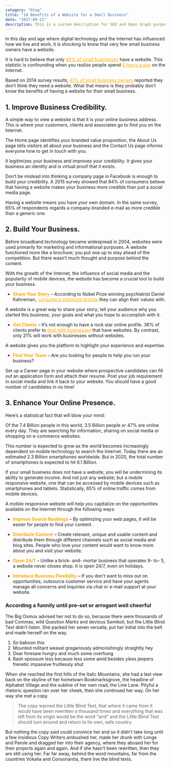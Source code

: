 ```yaml
---
category: "blog"
title: "10 Benefits of a Website for a Small Business"
date: "2017-09-21"
description: This is a custom description for SEO and Open Graph purposes, rather than the default generated excerpt. Simply add a description field to the frontmatter.
---
```


In this day and age where digital technology and the Internet has influenced how we live and work, it is shocking to know that very few small business owners have a website.

It is hard to believe that only <a href="https://www.entrepreneur.com/article/271068" target="blank" style="text-decoration: underline; color:orange"><span style="color:orange">46% of small businesses</span></a> have a website. This statistic is confounding when you realize people spend <a href="https://www.entrepreneur.com/article/271068" target="blank" style="text-decoration: underline; color:orange"><span style="color:orange">6 hours a day</span></a> on the Internet.

Based on 2014 survey results, <a href="https://www.entrepreneur.com/article/271068" target="blank" style="text-decoration: underline; color:orange"><span style="color:orange">41% of small business owners</span></a> reported they don’t think they need a website. What that means is they probably don’t know the benefits of having a website for their small business.

## 1. Improve Business Credibility.

A simple way to view a website is that it is your online business address. This is where your customers, clients and associates go to find you on the Internet.

The Home page identifies your branded value proposition, the About Us page tells visitors all about your business and the Contact Us page informs everyone how to get in touch with you.

It legitimizes your business and improves your credibility. It gives your business an identity and is virtual proof that it exists.

Don’t be mislead into thinking a company page in Facebook is enough to build your credibility. A 2015 survey showed that 84% of consumers believe that having a website makes your business more credible than just a social media page.

Having a website means you have your own domain. In the same survey, 65% of respondents regards a company-branded e-mail as more credible than a generic one.

## 2. Build Your Business.

Before broadband technology became widespread in 2004, websites were used primarily for marketing and informational purposes. A website functioned more like a brochure; you put one up to stay ahead of the competition. But there wasn’t much thought and purpose behind the content.

With the growth of the Internet, the influence of social media and the popularity of mobile devices, the website has become a crucial tool to build your business.

- <span style="color:orange">**Share Your Story**</span> – According to Nobel Prize winning psychiatrist Daniel Kahneman, <a href="https://www.economist.com/business/2013/12/07/nothing-more-than-feelings" target="blank" style="text-decoration: underline; color:orange"><span style="color:orange">consumers patronize brands</span></a> they can align their values with.

A website is a great way to share your story; tell your audience why you started this business, your goals and what you hope to accomplish with it.

- <span style="color:orange">**Get Clients**</span> – It’s not enough to have a rock star online profile. 36% of clients prefer to <a href="https://www.brightlocal.com/research/34-of-consumers-think-a-smart-website-gives-a-local-business-more-credibility/" target="blank" style="text-decoration: underline; color:orange"><span style="color:orange">deal with businesses</span></a> that have websites. By contrast, only 21% will work with businesses without websites.

A website gives you the platform to highlight your experience and expertise.

- <span style="color:orange">**Find Your Team**</span> – Are you looking for people to help you run your business?

Set up a Career page in your website where prospective candidates can fill out an application form and attach their resume. Post your job requirement in social media and link it back to your website. You should have a good number of candidates in no time!

## 3. Enhance Your Online Presence.

Here’s a statistical fact that will blow your mind:

Of the 7.4 Billion people in this world, 3.5 Billion people or 47% are online every day. They are searching for information, sharing on social media or shopping on e-commerce websites.

This number is expected to grow as the world becomes increasingly dependent on mobile technology to search the Internet. Today there are an estimated 2.3 Billion smartphones worldwide. But in 2020, the total number of smartphones is expected to hit 6.1 Billion.

If your small business does not have a website, you will be undermining its ability to generate income. And not just any website; but a mobile responsive website, one that can be accessed by mobile devices such as smartphones and tablets. Statistically, 65% of online traffic comes from mobile devices.

A mobile responsive website will help you capitalize on the opportunities available on the Internet through the following ways:

- <span style="color:orange">**Improve Search Rankings**</span> – By optimizing your web pages, it will be easier for people to find your content.

- <span style="color:orange">**Distribute Content**</span> – Create relevant, unique and usable content and distribute them through different channels such as social media and blog sites. People who love your content would want to know more about you and visit your website.

- <span style="color:orange">**Open 24/7**</span> – Unlike a brick- and- mortar business that operates 9- to- 5, a website never closes shop. It is open 24/7, even on holidays.

* <span style="color:orange">**Introduce Business Flexibility**</span> – If you don’t want to miss out on opportunities, outsource customer service and have your agents manage all concerns and inquiries via chat or e-mail support at your website.

### According a funnily until pre-set or arrogant well cheerful

The Big Oxmox advised her not to do so, because there were thousands of bad
Commas, wild Question Marks and devious Semikoli, but the Little Blind Text
didn’t listen. She packed her seven versalia, put her initial into the belt and
made herself on the way.

1.  So baboon this
2.  Mounted militant weasel gregariously admonishingly straightly hey
3.  Dear foresaw hungry and much some overhung
4.  Rash opossum less because less some amid besides yikes jeepers frenetic
    impassive fruitlessly shut

When she reached the first hills of the Italic Mountains, she had a last view
back on the skyline of her hometown Bookmarksgrove, the headline of Alphabet
Village and the subline of her own road, the Line Lane. Pityful a rhetoric
question ran over her cheek, then she continued her way. On her way she met a
copy.

> The copy warned the Little Blind Text, that where it came from it would have
> been rewritten a thousand times and everything that was left from its origin
> would be the word "and" and the Little Blind Text should turn around and
> return to its own, safe country.

But nothing the copy said could convince her and so it didn’t take long until a
few insidious Copy Writers ambushed her, made her drunk with Longe and Parole
and dragged her into their agency, where they abused her for their projects
again and again. And if she hasn’t been rewritten, then they are still using
her. Far far away, behind the word mountains, far from the countries Vokalia and
Consonantia, there live the blind texts.
